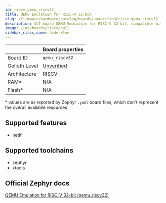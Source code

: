 ```yaml
---
id: riscv_qemu_riscv32
title: QEMU Emulation for RISC-V 32-bit
slug: /firmware/hardware/catalog/boards/unverified/riscv_qemu_riscv32
description: IoT board QEMU Emulation for RISC-V 32-bit, compatible with Golioth at unverified level.
image: /img/boards/riscv/null
sidebar_class_name: hide-item
---
```


[//]: # (This is an auto-generated file, do not edit! Changes to it will be lost upon re-generation)



|                | Board properties     |
| -------------  | -------------------- |
| Board ID       | `qemu_riscv32` |
| Golioth Level  | [Unverified](/firmware/hardware#unverified-boards) |
| Architecture   | RISCV |
| RAM*           | N/A |
| Flash*         | N/A |

\* values are as reported by Zephyr `.yaml` board files, which don't represent the overall available resources



## Supported features

* netif

## Supported toolchains

* zephyr
* xtools

## Official Zephyr docs

[QEMU Emulation for RISC-V 32-bit (qemu_riscv32)](https://docs.zephyrproject.org/3.6.0/boards/riscv/qemu_riscv32/doc/index.html)
